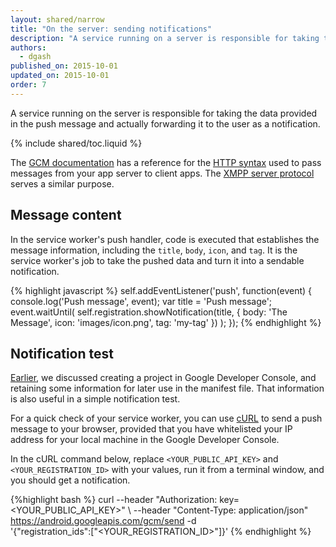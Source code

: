 ```yaml
---
layout: shared/narrow
title: "On the server: sending notifications"
description: "A service running on a server is responsible for taking the data provided in the push message and actually forwarding it to the user as a notification."
authors:
  - dgash
published_on: 2015-10-01
updated_on: 2015-10-01
order: 7
---
```


<p class="intro">
  A service running on the server is responsible for taking the 
  data provided in the push message and actually forwarding it to the user as a notification.
</p>

{% include shared/toc.liquid %}

The [GCM documentation](https://developer.android.com/google/gcm/index.html) 
has a reference for the [HTTP syntax](https://developers.google.com/cloud-messaging/http-server-ref)
used to pass messages from your app server to client apps. The 
[XMPP server protocol](https://developers.google.com/cloud-messaging/xmpp-server-ref)
serves a similar purpose.

## Message content

In the service worker's push handler, code is executed that establishes 
the message information, including the `title`, `body`, `icon`, and `tag`. It 
is the service worker's job to take the pushed data and turn it into a 
sendable notification.

{% highlight javascript %}
self.addEventListener('push', function(event) {
  console.log('Push message', event);
  var title = 'Push message';
  event.waitUntil(
    self.registration.showNotification(title, {
      body: 'The Message',
      icon: 'images/icon.png',
      tag: 'my-tag'
    })
  );
});
{% endhighlight %}


## Notification test

[Earlier](notifications), we discussed creating a project in Google Developer 
Console, and retaining some information for later use in the manifest file. 
That information is also useful in a simple notification test.

For a quick check of your service worker, you can use 
[cURL](https://en.wikipedia.org/wiki/CURL) to send a push message to your 
browser, provided that you have whitelisted your IP address for your local 
machine in the Google Developer Console.

In the cURL command below, replace `<YOUR_PUBLIC_API_KEY>` and 
`<YOUR_REGISTRATION_ID>` with your values, run it from a terminal window, 
and you should get a notification.

{%highlight bash %}
curl --header "Authorization: key=<YOUR_PUBLIC_API_KEY>" \ 
  --header "Content-Type: application/json" 
  https://android.googleapis.com/gcm/send -d \
  '{"registration_ids":["<YOUR_REGISTRATION_ID>"]}'
{% endhighlight %}
